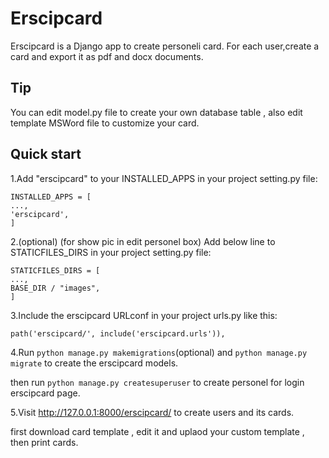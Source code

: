 Erscipcard
=========
Erscipcard is a Django app to create personeli card. 
For each user,create a card and export it as pdf and docx documents.

Tip
-----------
You can edit model.py file to create your own database table , also edit template MSWord file to customize your card.

Quick start
-----------
1.Add "erscipcard" to your INSTALLED_APPS in your project setting.py file:
```
INSTALLED_APPS = [
...,
'erscipcard',
]
```

2.(optional) (for show pic in edit personel box) Add below line to STATICFILES_DIRS in your project setting.py file:

```
STATICFILES_DIRS = [
...,
BASE_DIR / "images",
]
```

3.Include the erscipcard URLconf in your project urls.py like this:

```
path('erscipcard/', include('erscipcard.urls')),
```

4.Run ``python manage.py makemigrations``(optional) and ``python manage.py migrate``  to create the erscipcard models.

then run ``python manage.py createsuperuser`` to create personel for login erscipcard page.

5.Visit http://127.0.0.1:8000/erscipcard/ to create users and its cards.

first download card template , edit it and uplaod your custom template , then print cards.
